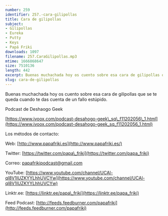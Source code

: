 ```yaml
---
number: 259
identifier: 257.-cara-gilipollas
title: Cara de gilipollas
subject:
- Gilipollas
- Eureka
- Putty
- Keys
- Papá Friki
downloads: 1097
filename: 257.CaraGilipollas.mp3
mtime: 1666868647
size: 7510136
length: 442
excerpt: Buenas muchachada hoy os cuento sobre esa cara de gilipollas que se te queda cuando te das cuenta de un fallo estúpido
slug: cara-de-gilipollas
---
```

Buenas muchachada hoy os cuento sobre esa cara de gilipollas que se te queda cuando te das cuenta de un fallo estúpido.

Podcast de Deshaogo Geek

[https://www.ivoox.com/podcast-desahogo-geek\_sq\_f11202056\_1.html](https://www.ivoox.com/podcast-desahogo-geek_sq_f11202056_1.html)

Los métodos de contacto:

Web: [http://www.papafriki.es](http://www.papafriki.es/)

Twitter: [https://twitter.com/papa\_friki](https://twitter.com/papa_friki)

Correo: [papafrikipodcast@gmail.com](https://archive.org/details/papafrikipodast@gmail.com)

YouTube: [https://www.youtube.com/channel/UCAl-ql8V1IUZKYYLhhUVCYw](https://www.youtube.com/channel/UCAl-ql8V1IUZKYYLhhUVCYw)

Linktr.ee: [https://linktr.ee/papa\_friki](https://linktr.ee/papa_friki)

Feed Podcast: [http://feeds.feedburner.com/papafriki](http://feeds.feedburner.com/papafriki)